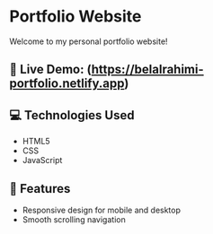 # Portfolio Website

Welcome to my personal portfolio website! 
## 🚀 Live Demo: (https://belalrahimi-portfolio.netlify.app)

## 💻 Technologies Used
- HTML5
- CSS
- JavaScript

## 🎯 Features
- Responsive design for mobile and desktop
- Smooth scrolling navigation
